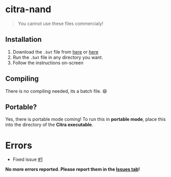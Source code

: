 # citra-nand

> You cannot use these files commercialy!
## Installation
1. Download the `.bat` file from [here](batch/CIT_NAND_archive.bat) or [here](https://github.com/ronaldgameking/citra-nand/releases)
2. Run the `.bat` file in any directory you want.
3. Follow the instructions on-screen
## Compiling
There is no compiling needed, its a batch file.  :smile:
## Portable?
Yes, there is portable mode coming!
To run this in **portable mode**, place this into the directory of the **Citra executable**.
# Errors
* Fixed issue [#1](https://github.com/ronaldgameking/citra-nand/issues/1)

**No more errors reported. Please report them in the [Issues tab](https://github.com/ronaldgameking/citra-nand/issues)!**

